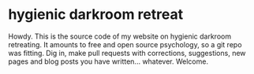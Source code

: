 # hygienic darkroom retreat

Howdy. This is the source code of my website on hygienic darkroom retreating. It amounts to free and open source psychology, so a git repo was fitting. Dig in, make pull requests with corrections, suggestions, new pages and blog posts you have written... whatever. Welcome.